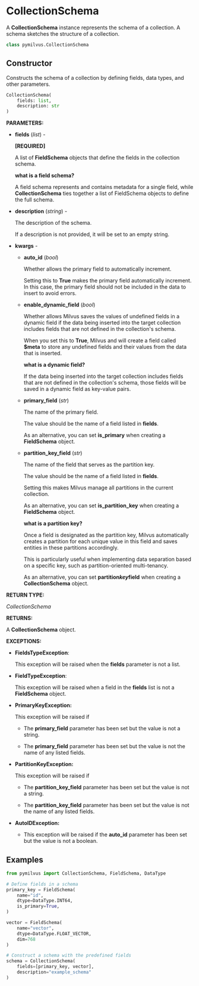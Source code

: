 # CollectionSchema

A __CollectionSchema__ instance represents the schema of a collection. A schema sketches the structure of a collection.

```python
class pymilvus.CollectionSchema
```

## Constructor

Constructs the schema of a collection by defining fields, data types, and other parameters.

```python
CollectionSchema(
    fields: list,
    description: str
)
```

__PARAMETERS:__

- __fields__ (_list_) -

    __[REQUIRED]__

    A list of __FieldSchema__ objects that define the fields in the collection schema.

    <div class="admonition note">

    <p><b>what is a field schema?</b></p>

    <p>A field schema represents and contains metadata for a single field, while <strong>CollectionSchema</strong> ties together a list of FieldSchema objects to define the full schema.</p>

    </div>

- __description__ (_string_) -

    The description of the schema.

    If a description is not provided, it will be set to an empty string.

- __kwargs__ -

    - __auto_id__ (_bool_)

        Whether allows the primary field to automatically increment.

        Setting this to __True__ makes the primary field automatically increment. In this case, the primary field should not be included in the data to insert to avoid errors.

    - __enable_dynamic_field__ (_bool_)

        Whether allows Milvus saves the values of undefined fields in a dynamic field if the data being inserted into the target collection includes fields that are not defined in the collection's schema.

        When you set this to __True__, Milvus and  will create a field called __$meta__ to store any undefined fields and their values from the data that is inserted.

        <div class="admonition note">

        <p><b>what is a dynamic field?</b></p>

        <p>If the data being inserted into the target collection includes fields that are not defined in the collection's schema, those fields will be saved in a dynamic field as key-value pairs.</p>

        </div>

    - __primary_field__ (_str_)

        The name of the primary field.

        The value should be the name of a field listed in __fields__.

        As an alternative, you can set __is_primary__ when creating a __FieldSchema__ object.

    - __partition_key_field__ (_str_)

        The name of the field that serves as the partition key.

        The value should be the name of a field listed in __fields__.

        Setting this makes Milvus manage all partitions in the current collection.

        As an alternative, you can set __is_partition_key__ when creating a __FieldSchema__ object.

        <div class="admonition note">

        <p><b>what is a partition key?</b></p>

        <p>Once a field is designated as the partition key, Milvus automatically creates a partition for each unique value in this field and saves entities in these partitions accordingly.</p>
        <p>This is particularly useful when implementing data separation based on a specific key, such as partition-oriented multi-tenancy.</p>
        <p>As an alternative, you can set <strong>partition<em>key</em>field</strong> when creating a <strong>CollectionSchema</strong> object.</p>

        </div>

__RETURN TYPE:__

_CollectionSchema_

__RETURNS:__

A __CollectionSchema__ object.

__EXCEPTIONS:__

- __FieldsTypeException__: 

    This exception will be raised when the __fields__ parameter is not a list.

- __FieldTypeException__: 

    This exception will be raised when a field in the __fields__ list is not a __FieldSchema__ object.

- __PrimaryKeyException:__

    This exception will be raised if

    - The __primary_field__ parameter has been set but the value is not a string.

    - The __primary_field__ parameter has been set but the value is not the name of any listed fields.

- __PartitionKeyException:__

    This exception will be raised if 

    - The __partition_key_field__ parameter has been set but the value is not a string.

    - The __partition_key_field__ parameter has been set but the value is not the name of any listed fields.

- __AutoIDException:__

    - This exception will be raised if the __auto_id__ parameter has been set but the value is not a boolean.

## Examples

```python
from pymilvus import CollectionSchema, FieldSchema, DataType

# Define fields in a schema
primary_key = FieldSchema(
    name="id",
    dtype=DataType.INT64,
    is_primary=True,
)

vector = FieldSchema(
    name="vector",
    dtype=DataType.FLOAT_VECTOR,
    dim=768
)

# Construct a schema with the predefined fields
schema = CollectionSchema(
    fields=[primary_key, vector],
    description="example_schema"
)
```
